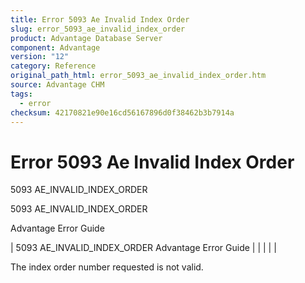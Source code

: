 ```yaml
---
title: Error 5093 Ae Invalid Index Order
slug: error_5093_ae_invalid_index_order
product: Advantage Database Server
component: Advantage
version: "12"
category: Reference
original_path_html: error_5093_ae_invalid_index_order.htm
source: Advantage CHM
tags:
  - error
checksum: 42170821e90e16cd56167896d0f38462b3b7914a
---
```


# Error 5093 Ae Invalid Index Order

5093 AE\_INVALID\_INDEX\_ORDER

5093 AE\_INVALID\_INDEX\_ORDER

Advantage Error Guide

| 5093 AE\_INVALID\_INDEX\_ORDER  Advantage Error Guide |  |  |  |  |

The index order number requested is not valid.
